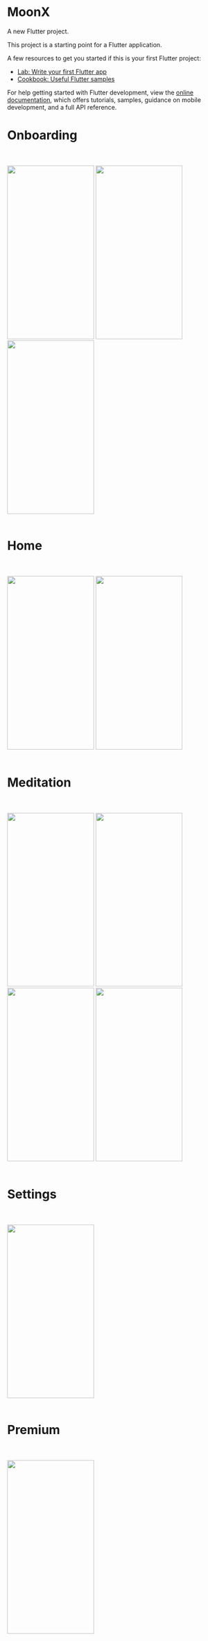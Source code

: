 # MoonX

A new Flutter project.


This project is a starting point for a Flutter application.

A few resources to get you started if this is your first Flutter project:

- [Lab: Write your first Flutter app](https://docs.flutter.dev/get-started/codelab)
- [Cookbook: Useful Flutter samples](https://docs.flutter.dev/cookbook)

For help getting started with Flutter development, view the
[online documentation](https://docs.flutter.dev/), which offers tutorials,
samples, guidance on mobile development, and a full API reference.


# Onboarding

<br>
<br>
<img src="https://github.com/AhmetBoraBolat/MoonX/assets/91913233/5fbb53c6-72f5-4dc5-a1b3-2a8d63cad34d"  width="200" height="400"/>
<img src="https://github.com/AhmetBoraBolat/MoonX/assets/91913233/2dc030b9-23fb-4536-abbd-65c1db7f28d9"  width="200" height="400"/>
<img src="https://github.com/AhmetBoraBolat/MoonX/assets/91913233/fcae214f-9280-4970-a248-b1b3c6e0c465"  width="200" height="400"/>
<br>
<br>

# Home

<br>
<br>
<img src="https://github.com/AhmetBoraBolat/MoonX/assets/91913233/8f783d74-6c04-40c4-8422-a4658f1b4f7c"  width="200" height="400"/>
<img src="https://github.com/AhmetBoraBolat/MoonX/assets/91913233/2f462022-d5fe-4685-a559-6c1bbd008f00"  width="200" height="400"/>
<br>
<br>

# Meditation

<br>
<br>
<img src="https://github.com/AhmetBoraBolat/MoonX/assets/91913233/25b7c8a5-b5d5-440d-a810-50210f6e079c"  width="200" height="400"/>
<img src="https://github.com/AhmetBoraBolat/MoonX/assets/91913233/bbb35f2c-8784-4a10-80bd-65986433c054"  width="200" height="400"/>
<img src="https://github.com/AhmetBoraBolat/MoonX/assets/91913233/11a95627-3f77-4ca9-9ec1-f6a9797933df"  width="200" height="400"/>
<img src="https://github.com/AhmetBoraBolat/MoonX/assets/91913233/57ea238c-b53d-4f9e-ba4b-2a405930760c"  width="200" height="400"/>
<br>
<br>

# Settings

<br>
<br>
<img src="https://github.com/AhmetBoraBolat/MoonX/assets/91913233/c51339ff-f7b5-48f8-85cf-48bafba9cc40"  width="200" height="400"/>
<br>
<br>

# Premium

<br>
<br>
<img src="https://github.com/AhmetBoraBolat/MoonX/assets/91913233/8a8bb311-db27-497b-bf06-6780dc4bd214"  width="200" height="400"/>
<br>
<br>




